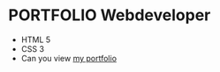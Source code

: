 # PORTFOLIO Webdeveloper
- HTML 5
- CSS 3
- Can you view [my portfolio](https://artiomtomin.github.io/-portfolio/)

